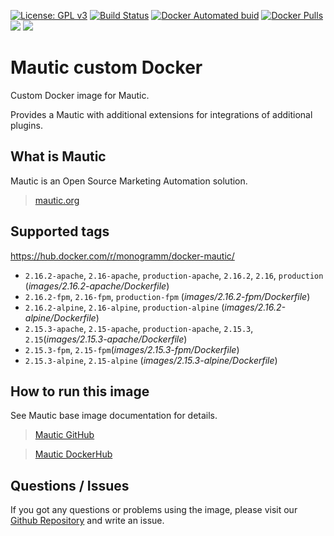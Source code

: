 [![License: GPL v3][uri_license_image]][uri_license]
[![Build Status](https://travis-ci.org/Monogramm/docker-mautic.svg)](https://travis-ci.org/Monogramm/docker-mautic)
[![Docker Automated buid](https://img.shields.io/docker/cloud/build/monogramm/docker-mautic.svg)](https://hub.docker.com/r/monogramm/docker-mautic/)
[![Docker Pulls](https://img.shields.io/docker/pulls/monogramm/docker-mautic.svg)](https://hub.docker.com/r/monogramm/docker-mautic/)
[![](https://images.microbadger.com/badges/version/monogramm/docker-mautic.svg)](https://microbadger.com/images/monogramm/docker-mautic)
[![](https://images.microbadger.com/badges/image/monogramm/docker-mautic.svg)](https://microbadger.com/images/monogramm/docker-mautic)

# Mautic custom Docker

Custom Docker image for Mautic.

Provides a Mautic with additional extensions for integrations of additional plugins.

## What is Mautic

Mautic is an Open Source Marketing Automation solution.

> [mautic.org](https://mautic.org/)

## Supported tags

<https://hub.docker.com/r/monogramm/docker-mautic/>

-   `2.16.2-apache`, `2.16-apache`, `production-apache`, `2.16.2`, `2.16`, `production` (_images/2.16.2-apache/Dockerfile_)
-   `2.16.2-fpm`, `2.16-fpm`, `production-fpm` (_images/2.16.2-fpm/Dockerfile_)
-   `2.16.2-alpine`, `2.16-alpine`, `production-alpine` (_images/2.16.2-alpine/Dockerfile_)
-   `2.15.3-apache`, `2.15-apache`, `production-apache`, `2.15.3`, `2.15`(_images/2.15.3-apache/Dockerfile_)
-   `2.15.3-fpm`, `2.15-fpm`(_images/2.15.3-fpm/Dockerfile_)
-   `2.15.3-alpine`, `2.15-alpine` (_images/2.15.3-alpine/Dockerfile_)

## How to run this image

See Mautic base image documentation for details.

> [Mautic GitHub](https://github.com/Monogramm/docker-mautic-base)

> [Mautic DockerHub](https://hub.docker.com/r/monogramm/docker-mautic-base/)

## Questions / Issues

If you got any questions or problems using the image, please visit our [Github Repository](https://github.com/Monogramm/docker-mautic) and write an issue.

[uri_license]: http://www.gnu.org/licenses/gpl.html

[uri_license_image]: https://img.shields.io/badge/License-GPL%20v3-blue.svg
